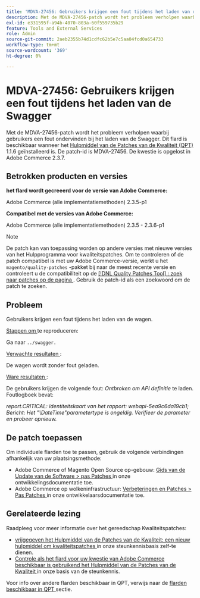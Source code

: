 ```yaml
---
title: 'MDVA-27456: Gebruikers krijgen een fout tijdens het laden van de wagen'
description: Met de MDVA-27456-patch wordt het probleem verholpen waarbij gebruikers een fout ondervinden bij het laden van de Swagger. Deze patch is beschikbaar wanneer [Quality Patches Tool (QPT)] (https://experienceleague.adobe.com/en/docs/commerce-operations/upgrade-guide/patches/overview) 1.1.6 is geïnstalleerd. De patch-id is MDVA-27456. De kwestie is opgelost in Adobe Commerce 2.3.7.
exl-id: e331595f-a94b-4070-803a-60f559735b29
feature: Tools and External Services
role: Admin
source-git-commit: 2aeb2355b74d1cdfc62b5e7c5aa04fcd0a654733
workflow-type: tm+mt
source-wordcount: '369'
ht-degree: 0%

---
```


# MDVA-27456: Gebruikers krijgen een fout tijdens het laden van de Swagger

Met de MDVA-27456-patch wordt het probleem verholpen waarbij gebruikers een fout ondervinden bij het laden van de Swagger. Dit flard is beschikbaar wanneer het [ Hulpmiddel van de Patches van de Kwaliteit (QPT) ](https://experienceleague.adobe.com/en/docs/commerce-operations/upgrade-guide/patches/overview) 1.1.6 geïnstalleerd is. De patch-id is MDVA-27456. De kwestie is opgelost in Adobe Commerce 2.3.7.

## Betrokken producten en versies

**het flard wordt gecreeerd voor de versie van Adobe Commerce:**

Adobe Commerce (alle implementatiemethoden) 2.3.5-p1

**Compatibel met de versies van Adobe Commerce:**

Adobe Commerce (alle implementatiemethoden) 2.3.5 - 2.3.6-p1

>[!NOTE]
>
>De patch kan van toepassing worden op andere versies met nieuwe versies van het Hulpprogramma voor kwaliteitspatches. Om te controleren of de patch compatibel is met uw Adobe Commerce-versie, werkt u het `magento/quality-patches` -pakket bij naar de meest recente versie en controleert u de compatibiliteit op de [[!DNL Quality Patches Tool] : zoek naar patches op de pagina ](https://experienceleague.adobe.com/tools/commerce-quality-patches/index.html) . Gebruik de patch-id als een zoekwoord om de patch te zoeken.

## Probleem

Gebruikers krijgen een fout tijdens het laden van de wagen.

<u> Stappen om </u> te reproduceren:

Ga naar `../swagger.`

<u> Verwachte resultaten </u>:

De wagen wordt zonder fout geladen.

<u> Ware resultaten </u>:

De gebruikers krijgen de volgende fout: *Ontbroken om API definitie* te laden. Foutlogboek bevat:

*report.CRITICAL: identiteitskaart van het rapport: webapi-5ea9c6da19cb1; Bericht: Het &quot;\DateTime&quot;parametertype is ongeldig. Verifieer de parameter en probeer opnieuw.*

## De patch toepassen

Om individuele flarden toe te passen, gebruik de volgende verbindingen afhankelijk van uw plaatsingsmethode:

* Adobe Commerce of Magento Open Source op-gebouw: [ Gids van de Update van de Software > pas Patches ](https://experienceleague.adobe.com/en/docs/commerce-operations/tools/quality-patches-tool/usage) in onze ontwikkelingsdocumentatie toe.
* Adobe Commerce op wolkeninfrastructuur: [ Verbeteringen en Patches > Pas Patches ](https://experienceleague.adobe.com/en/docs/commerce-cloud-service/user-guide/develop/upgrade/apply-patches) in onze ontwikkelaarsdocumentatie toe.

## Gerelateerde lezing

Raadpleeg voor meer informatie over het gereedschap Kwaliteitspatches:

* [ vrijgegeven het Hulpmiddel van de Patches van de Kwaliteit: een nieuw hulpmiddel om kwaliteitspatches ](/help/announcements/adobe-commerce-announcements/magento-quality-patches-released-new-tool-to-self-serve-quality-patches.md) in onze steunkennisbasis zelf-te dienen.
* [ Controle als het flard voor uw kwestie van Adobe Commerce beschikbaar is gebruikend het Hulpmiddel van de Patches van de Kwaliteit ](/help/support-tools/patches-available-in-qpt-tool/check-patch-for-magento-issue-with-magento-quality-patches.md) in onze basis van de steunkennis.

Voor info over andere flarden beschikbaar in QPT, verwijs naar de [ flarden beschikbaar in QPT ](https://support.magento.com/hc/en-us/sections/360010506631-Patches-available-in-QPT-tool-) sectie.
